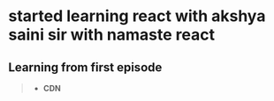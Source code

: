# started learning react with akshya saini sir with namaste react
>
## Learning from first episode 
>   - **CDN**
